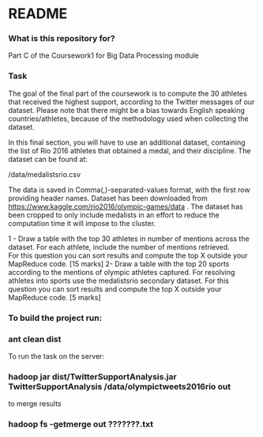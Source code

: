 # README #

### What is this repository for? ###

Part C of the Coursework1 for Big Data Processing module

### Task ###

The goal of the final part of the coursework is to compute the 30 athletes that received the highest support, according to the Twitter messages of our dataset. 
Please note that there might be a bias towards English speaking countries/athletes, because of the methodology used when collecting the dataset.  

In this final section, you will have to use an additional dataset, containing the list of Rio 2016 athletes that obtained a medal, and their discipline. 
The dataset can be found at:

/data/medalistsrio.csv

The data is saved in Comma(,)-separated-values format, with the first row providing header names. Dataset has been downloaded from 
https://www.kaggle.com/rio2016/olympic-games/data . The dataset has been cropped to only include medalists in an effort to reduce the 
computation time it will impose to the cluster. 

1 - Draw a table with the top 30 athletes in number of mentions across the dataset. For each athlete, include the number of mentions retrieved.  
	For this question you can sort results and compute the top X outside your MapReduce code. [15 marks]
2- Draw a table with the top 20 sports according to the mentions of olympic athletes captured. For resolving athletes into sports use the medalistsrio 
	secondary dataset. For this question you can sort results and compute the top X outside your MapReduce code. [5 marks]

### To build the project run:  ###

### ant clean dist ###
To run the task on the server:
### hadoop jar dist/TwitterSupportAnalysis.jar TwitterSupportAnalysis /data/olympictweets2016rio out ###
to merge results
### hadoop fs -getmerge out ???????.txt ###


